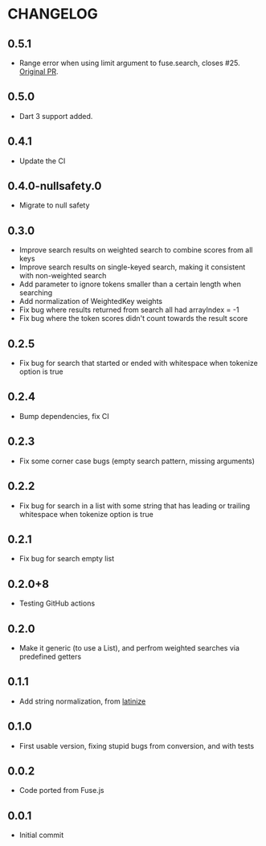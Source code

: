 # CHANGELOG

## 0.5.1
- Range error when using limit argument to fuse.search, closes #25. [Original PR](https://github.com/comigor/fuzzy/pull/26).

## 0.5.0
- Dart 3 support added.

## 0.4.1
- Update the CI

## 0.4.0-nullsafety.0
- Migrate to null safety

## 0.3.0
- Improve search results on weighted search to combine scores from all keys
- Improve search results on single-keyed search, making it consistent with non-weighted search
- Add parameter to ignore tokens smaller than a certain length when searching
- Add normalization of WeightedKey weights
- Fix bug where results returned from search all had arrayIndex = -1
- Fix bug where the token scores didn't count towards the result score

## 0.2.5
- Fix bug for search that started or ended with whitespace when tokenize option is true

## 0.2.4
- Bump dependencies, fix CI

## 0.2.3
- Fix some corner case bugs (empty search pattern, missing arguments)

## 0.2.2
- Fix bug for search in a list with some string that has leading or trailing whitespace when tokenize option is true

## 0.2.1
- Fix bug for search empty list

## 0.2.0+8
- Testing GitHub actions

## 0.2.0
- Make it generic (to use a List<T>), and perfrom weighted searches via predefined getters

## 0.1.1
- Add string normalization, from [latinize](https://github.com/lucasmafra/latinize)

## 0.1.0
- First usable version, fixing stupid bugs from conversion, and with tests

## 0.0.2
- Code ported from Fuse.js

## 0.0.1
- Initial commit